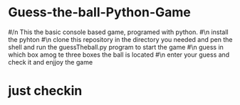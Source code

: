 # Guess-the-ball-Python-Game
#/n This the basic console based game, programed with python.
#\n install  the  pyhton
#\n clone this repository in the directory  you needed and pen the shell and run the guessTheball.py program to  start the game
#\n guess in which box amog te three boxes the ball is located
#\n enter your guess and check it and enjjoy the game
# just checkin
